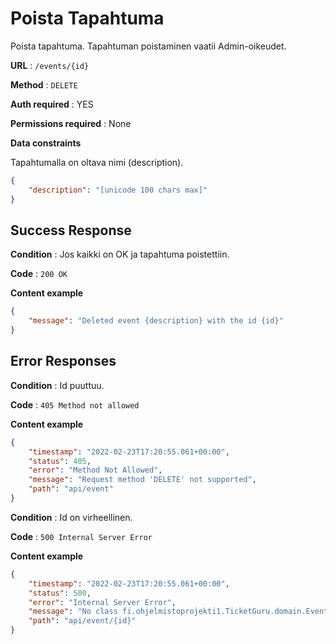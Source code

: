 # Poista Tapahtuma

Poista tapahtuma. Tapahtuman poistaminen vaatii Admin-oikeudet.

**URL** : `/events/{id}`

**Method** : `DELETE`

**Auth required** : YES

**Permissions required** : None

**Data constraints**

Tapahtumalla on oltava nimi (description).

```json
{
    "description": "[unicode 100 chars max]"
}
```

## Success Response

**Condition** : Jos kaikki on OK ja tapahtuma poistettiin.

**Code** : `200 OK`

**Content example**
```json
{
    "message": "Deleted event {description} with the id {id}"
}
```

## Error Responses

**Condition** : Id puuttuu.

**Code** : `405 Method not allowed`

**Content example**
```json
{
    "timestamp": "2022-02-23T17:20:55.061+00:00",
    "status": 405,
    "error": "Method Not Allowed",    
    "message": "Request method 'DELETE' not supported",
    "path": "api/event"
}
```

**Condition** : Id on virheellinen.

**Code** : `500 Internal Server Error`

**Content example**
```json
{
    "timestamp": "2022-02-23T17:20:55.061+00:00",
    "status": 500,
    "error": "Internal Server Error",    
    "message": "No class fi.ohjelmistoprojekti1.TicketGuru.domain.Event entity with id {id} exists!",
    "path": "api/event/{id}"
}
```